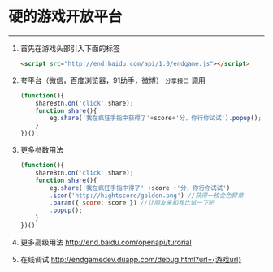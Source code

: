 

硬的游戏开放平台
===============

----------

1. 首先在游戏头部引入下面的标签
	
	```html
	<script src="http://end.baidu.com/api/1.0/endgame.js"></script>
	```
	
2. 夸平台（微信，百度浏览器，91助手，微博） `分享接口` 调用

	```javascript
	(function(){
		shareBtn.on('click',share);
		function share(){
			eg.share('我在疯狂手指中获得了'+score+'分，你行你试试').popup();
		}
	})();
	```
3. 更多参数用法

	```javascript
	(function(){
		shareBtn.on('click',share);
		function share(){
			eg.share('我在疯狂手指中得了' +score +'分，你行你试试')
			.icon('http://hightscore/golden.png') //获得一枚金色臂章
			.param({ score: score }) //让朋友来和我比试一下吧
			.popup();
		}
	})()
   ``` 
4. 更多高级用法
	http://end.baidu.com/openapi/turorial

5. 在线调试
   http://endgamedev.duapp.com/debug.html?url={游戏url}